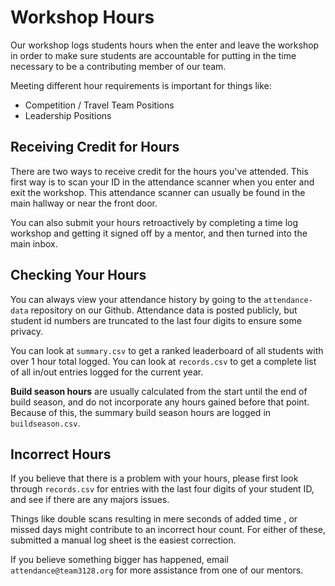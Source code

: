 # Workshop Hours

Our workshop logs students hours when the enter and leave the workshop in order to make sure students are accountable for putting in the time necessary to be a contributing member of our team.

Meeting different hour requirements is important for things like:

- Competition / Travel Team Positions  
- Leadership Positions  

## Receiving Credit for Hours

There are two ways to receive credit for the hours you've attended. This first way is to scan your ID in the attendance scanner when you enter and exit the workshop. This attendance scanner can usually be found in the main hallway or near the front door. 

You can also submit your hours retroactively by completing a time log workshop and getting it signed off by a mentor, and then turned into the main inbox.

## Checking Your Hours

You can always view your attendance history by going to the `attendance-data` repository on our Github. Attendance data is posted publicly, but student id numbers are truncated to the last four digits to ensure some privacy. 

You can look at `summary.csv` to get a ranked leaderboard of all students with over 1 hour total logged. You can look at `records.csv` to get a complete list of all in/out entries logged for the current year.

**Build season hours** are usually calculated from the start until the end of build season, and do not incorporate any hours gained before that point. Because of this, the summary build season hours are logged in `buildseason.csv`.

## Incorrect Hours

If you believe that there is a problem with your hours, please first look through `records.csv` for entries with the last four digits of your student ID, and see if there are any majors issues. 

Things like double scans resulting in mere seconds of added time , or missed days might contribute to an incorrect hour count. For either of these, submitted a manual log sheet is the easiest correction.

If you believe something bigger has happened, email `attendance@team3128.org` for more assistance from one of our mentors.